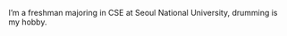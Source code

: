 I’m a freshman majoring in CSE at Seoul National University, drumming is my hobby.

<!---
IceCandle/IceCandle is a ✨ special ✨ repository because its `README.md` (this file) appears on your GitHub profile.
You can click the Preview link to take a look at your changes.
--->

